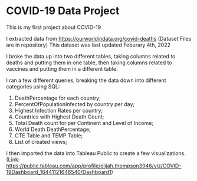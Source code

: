 
# COVID-19 Data Project

This is my first project about COVID-19

I extracted data from https://ourworldindata.org/covid-deaths (Dataset Files are in repository)
This dataset was last updated Feburary 4th, 2022

I broke the data up into two different tables, taking columns related to deaths and putting them in one table, then taking columns related to vaccines and putting them in a different table.

I ran a few different queries, breaking the data down into different categories using SQL:

1. DeathPercentage for each country;
2. PercentOfPopulationInfected by country per day;
3. Highest Infection Rates per country;
4. Countries with Highest Death Count;
5. Total Death count for per Continent and Level of Income;
6. World Death DeathPercentage;
7. CTE Table and TEMP Table;
8. List of created views;

I then imported the data into Tableau Public to create a few visualizations. (Link: https://public.tableau.com/app/profile/elijah.thompson3946/viz/COVID-19Dashboard_16441121646540/Dashboard1)
